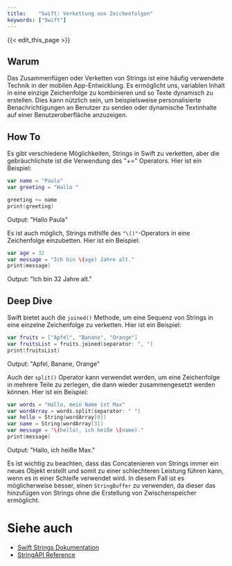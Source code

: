 ```yaml
---
title:    "Swift: Verkettung von Zeichenfolgen"
keywords: ["Swift"]
---
```


{{< edit_this_page >}}

## Warum

Das Zusammenfügen oder Verketten von Strings ist eine häufig verwendete Technik in der mobilen App-Entwicklung. Es ermöglicht uns, variablen Inhalt in eine einzige Zeichenfolge zu kombinieren und so Texte dynamisch zu erstellen. Dies kann nützlich sein, um beispielsweise personalisierte Benachrichtigungen an Benutzer zu senden oder dynamische Textinhalte auf einer Benutzeroberfläche anzuzeigen.

## How To

Es gibt verschiedene Möglichkeiten, Strings in Swift zu verketten, aber die gebräuchlichste ist die Verwendung des "+=" Operators. Hier ist ein Beispiel:

```Swift
var name = "Paula"
var greeting = "Hallo "

greeting += name
print(greeting)
```
Output: "Hallo Paula"

Es ist auch möglich, Strings mithilfe des `"\()"`-Operators in eine Zeichenfolge einzubetten. Hier ist ein Beispiel:

```Swift
var age = 32
var message = "Ich bin \(age) Jahre alt."
print(message)
```
Output: "Ich bin 32 Jahre alt."

## Deep Dive

Swift bietet auch die `joined()` Methode, um eine Sequenz von Strings in eine einzelne Zeichenfolge zu verketten. Hier ist ein Beispiel:

```Swift
var fruits = ["Apfel", "Banane", "Orange"]
var fruitsList = fruits.joined(separator: ", ")
print(fruitsList)
```
Output: "Apfel, Banane, Orange"

Auch der `split()` Operator kann verwendet werden, um eine Zeichenfolge in mehrere Teile zu zerlegen, die dann wieder zusammengesetzt werden können. Hier ist ein Beispiel:

```Swift
var words = "Hallo, mein Name ist Max"
var wordArray = words.split(separator: " ")
var hello = String(wordArray[0])
var name = String(wordArray[3])
var message = "\(hello), ich heiße \(name)."
print(message)
```
Output: "Hallo, ich heiße Max."

Es ist wichtig zu beachten, dass das Concatenieren von Strings immer ein neues Objekt erstellt und somit zu einer schlechteren Leistung führen kann, wenn es in einer Schleife verwendet wird. In diesem Fall ist es möglicherweise besser, einen `StringBuffer` zu verwenden, da dieser das hinzufügen von Strings ohne die Erstellung von Zwischenspeicher ermöglicht.

# Siehe auch

- [Swift Strings Dokumentation](https://docs.swift.org/swift-book/LanguageGuide/StringsAndCharacters.html)
- [StringAPI Reference](https://developer.apple.com/documentation/swift/string)